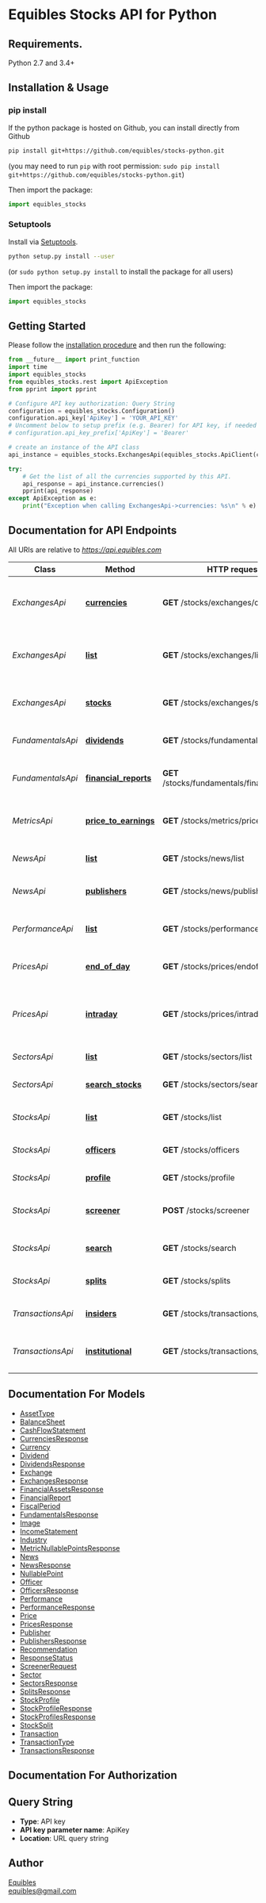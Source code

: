 # Equibles Stocks API for Python
## Requirements.

Python 2.7 and 3.4+

## Installation & Usage
### pip install

If the python package is hosted on Github, you can install directly from Github

```sh
pip install git+https://github.com/equibles/stocks-python.git
```
(you may need to run `pip` with root permission: `sudo pip install git+https://github.com/equibles/stocks-python.git`)

Then import the package:
```python
import equibles_stocks 
```

### Setuptools

Install via [Setuptools](http://pypi.python.org/pypi/setuptools).

```sh
python setup.py install --user
```
(or `sudo python setup.py install` to install the package for all users)

Then import the package:
```python
import equibles_stocks
```

## Getting Started

Please follow the [installation procedure](#installation--usage) and then run the following:

```python
from __future__ import print_function
import time
import equibles_stocks
from equibles_stocks.rest import ApiException
from pprint import pprint

# Configure API key authorization: Query String
configuration = equibles_stocks.Configuration()
configuration.api_key['ApiKey'] = 'YOUR_API_KEY'
# Uncomment below to setup prefix (e.g. Bearer) for API key, if needed
# configuration.api_key_prefix['ApiKey'] = 'Bearer'

# create an instance of the API class
api_instance = equibles_stocks.ExchangesApi(equibles_stocks.ApiClient(configuration))

try:
    # Get the list of all the currencies supported by this API.
    api_response = api_instance.currencies()
    pprint(api_response)
except ApiException as e:
    print("Exception when calling ExchangesApi->currencies: %s\n" % e)
```

## Documentation for API Endpoints

All URIs are relative to *https://api.equibles.com*

Class | Method | HTTP request | Description
------------ | ------------- | ------------- | -------------
*ExchangesApi* | [**currencies**](docs/ExchangesApi.md#currencies) | **GET** /stocks/exchanges/currencies | Get the list of all the currencies supported by this API.
*ExchangesApi* | [**list**](docs/ExchangesApi.md#list) | **GET** /stocks/exchanges/list | Get the list of all the exchanges supported by this API.
*ExchangesApi* | [**stocks**](docs/ExchangesApi.md#stocks) | **GET** /stocks/exchanges/stocks | Get all the stocks for a given exchange.
*FundamentalsApi* | [**dividends**](docs/FundamentalsApi.md#dividends) | **GET** /stocks/fundamentals/dividends | Get the dividends for a given stock.
*FundamentalsApi* | [**financial_reports**](docs/FundamentalsApi.md#financial_reports) | **GET** /stocks/fundamentals/financialreports | Get the financial statements for a given stock.
*MetricsApi* | [**price_to_earnings**](docs/MetricsApi.md#price_to_earnings) | **GET** /stocks/metrics/pricetoearnings | Get the price to earnings ratio over time for this stock.
*NewsApi* | [**list**](docs/NewsApi.md#list) | **GET** /stocks/news/list | Get the latest news for this stock.
*NewsApi* | [**publishers**](docs/NewsApi.md#publishers) | **GET** /stocks/news/publishers | Get all the available news publishers.
*PerformanceApi* | [**list**](docs/PerformanceApi.md#list) | **GET** /stocks/performance/list | Lists the performance for a given stock.
*PricesApi* | [**end_of_day**](docs/PricesApi.md#end_of_day) | **GET** /stocks/prices/endofday | Lists the end of day prices for a given stock.
*PricesApi* | [**intraday**](docs/PricesApi.md#intraday) | **GET** /stocks/prices/intraday | Lists the intraday prices for a given stock with one minute precision.
*SectorsApi* | [**list**](docs/SectorsApi.md#list) | **GET** /stocks/sectors/list | Lists all the sectors.
*SectorsApi* | [**search_stocks**](docs/SectorsApi.md#search_stocks) | **GET** /stocks/sectors/searchstocks | Lists and the stock in a given sector/industry.
*StocksApi* | [**list**](docs/StocksApi.md#list) | **GET** /stocks/list | Get a list of all the available stocks.
*StocksApi* | [**officers**](docs/StocksApi.md#officers) | **GET** /stocks/officers | Get the officers of the company.
*StocksApi* | [**profile**](docs/StocksApi.md#profile) | **GET** /stocks/profile | The profile of this stock.
*StocksApi* | [**screener**](docs/StocksApi.md#screener) | **POST** /stocks/screener | Get a list of stocks constraint to several criteria.
*StocksApi* | [**search**](docs/StocksApi.md#search) | **GET** /stocks/search | Search among all the available stocks.
*StocksApi* | [**splits**](docs/StocksApi.md#splits) | **GET** /stocks/splits | Get all the splits for a given stock.
*TransactionsApi* | [**insiders**](docs/TransactionsApi.md#insiders) | **GET** /stocks/transactions/insiders | Lists the insider transactions for a given stock.
*TransactionsApi* | [**institutional**](docs/TransactionsApi.md#institutional) | **GET** /stocks/transactions/institutional | Lists the institutional transactions for a given stock.

## Documentation For Models

 - [AssetType](docs/AssetType.md)
 - [BalanceSheet](docs/BalanceSheet.md)
 - [CashFlowStatement](docs/CashFlowStatement.md)
 - [CurrenciesResponse](docs/CurrenciesResponse.md)
 - [Currency](docs/Currency.md)
 - [Dividend](docs/Dividend.md)
 - [DividendsResponse](docs/DividendsResponse.md)
 - [Exchange](docs/Exchange.md)
 - [ExchangesResponse](docs/ExchangesResponse.md)
 - [FinancialAssetsResponse](docs/FinancialAssetsResponse.md)
 - [FinancialReport](docs/FinancialReport.md)
 - [FiscalPeriod](docs/FiscalPeriod.md)
 - [FundamentalsResponse](docs/FundamentalsResponse.md)
 - [Image](docs/Image.md)
 - [IncomeStatement](docs/IncomeStatement.md)
 - [Industry](docs/Industry.md)
 - [MetricNullablePointsResponse](docs/MetricNullablePointsResponse.md)
 - [News](docs/News.md)
 - [NewsResponse](docs/NewsResponse.md)
 - [NullablePoint](docs/NullablePoint.md)
 - [Officer](docs/Officer.md)
 - [OfficersResponse](docs/OfficersResponse.md)
 - [Performance](docs/Performance.md)
 - [PerformanceResponse](docs/PerformanceResponse.md)
 - [Price](docs/Price.md)
 - [PricesResponse](docs/PricesResponse.md)
 - [Publisher](docs/Publisher.md)
 - [PublishersResponse](docs/PublishersResponse.md)
 - [Recommendation](docs/Recommendation.md)
 - [ResponseStatus](docs/ResponseStatus.md)
 - [ScreenerRequest](docs/ScreenerRequest.md)
 - [Sector](docs/Sector.md)
 - [SectorsResponse](docs/SectorsResponse.md)
 - [SplitsResponse](docs/SplitsResponse.md)
 - [StockProfile](docs/StockProfile.md)
 - [StockProfileResponse](docs/StockProfileResponse.md)
 - [StockProfilesResponse](docs/StockProfilesResponse.md)
 - [StockSplit](docs/StockSplit.md)
 - [Transaction](docs/Transaction.md)
 - [TransactionType](docs/TransactionType.md)
 - [TransactionsResponse](docs/TransactionsResponse.md)

## Documentation For Authorization

## Query String

- **Type**: API key
- **API key parameter name**: ApiKey
- **Location**: URL query string


## Author
[Equibles](https://www.equibles.com)\
equibles@gmail.com
